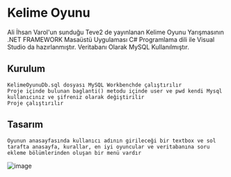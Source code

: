# Kelime Oyunu

Ali İhsan Varol'un sunduğu Teve2 de yayınlanan Kelime Oyunu Yarışmasının .NET FRAMEWORK Masaüstü Uygulaması
C# Programlama dili ile Visual Studio da hazırlanmıştır.
Veritabanı Olarak MySQL Kullanılmıştır.

## Kurulum

    KelimeOyunuDb.sql dosyası MySQL Workbenchde çalıştırılır
    Proje içinde bulunan baglanti() metodu içinde user ve pwd kendi Mysql kullanıcınız ve şifreniz olarak değiştirilir
    Proje çalıştırılır
    
## Tasarım

    Oyunun anasayfasında kullanıcı adının girileceği bir textbox ve sol tarafta anasayfa, kurallar, en iyi oyuncular ve veritabanına soru ekleme bölümlerinden oluşan bir menü vardır 
         
  ![image](https://user-images.githubusercontent.com/71495532/113892396-9bed2800-97ce-11eb-8244-25ddb61652a0.png)
  
